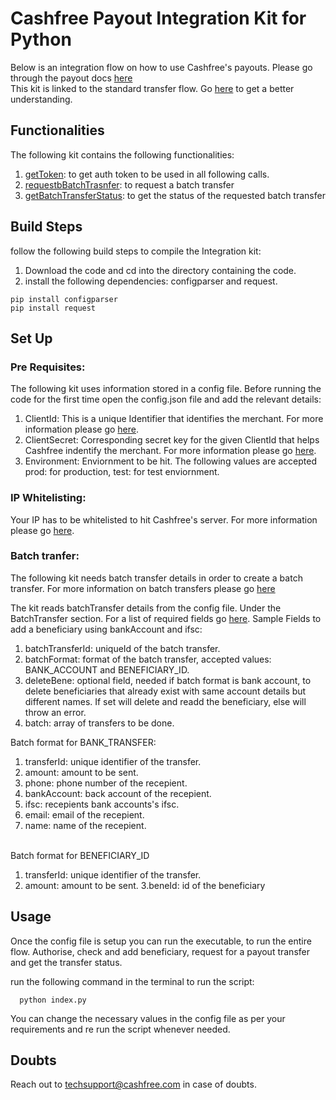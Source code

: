 # Cashfree Payout Integration Kit for Python

Below is an integration flow on how to use Cashfree's payouts.
Please go through the payout docs [here](https://docs.cashfree.com/docs/payout/guide/)
<br/>
This kit is linked to the standard transfer flow. Go [here](https://dev.cashfree.com/payouts/integrations/standard-transfer) to get a better understanding.
<br/>

## Functionalities

The following kit contains the following functionalities:
    <ol>
    <li> [getToken](https://dev.cashfree.com/api-reference/payouts-api#authorise): to get auth token to be used in all          following calls.
    <li> [requestbBatchTrasnfer](https://docs.cashfree.com/docs/payout/guide/#batchtransfer-api): to request a batch transfer
    <li> [getBatchTransferStatus](https://docs.cashfree.com/docs/payout/guide/#get-batch-transfer-status-request): to get the status of the requested batch transfer
    </ol>

## Build Steps

follow the following build steps to compile the Integration kit:
  1. Download the code and cd into the directory containing the code.
  2. install the following dependencies: configparser and request.
  ```
  pip install configparser
  pip install request
  ```
## Set Up

### Pre Requisites:
The following kit uses information stored in a config file. Before running the code for the first time open the config.json file
and add the relevant details:
  1. ClientId: This is a unique Identifier that identifies the merchant. For more information please go [here](https://dev.cashfree.com/payouts/integrations/pre-requisites#credentials).
  2. ClientSecret: Corresponding secret key for the given ClientId that helps Cashfree indentify the merchant. For more information please go [here](https://dev.cashfree.com/payouts/integrations/pre-requisites#credentials).
  3. Environment: Enviornment to be hit. The following values are accepted prod: for production, test: for test enviornment.

### IP Whitelisting:

Your IP has to be whitelisted to hit Cashfree's server. For more information please go [here](https://dev.cashfree.com/payouts/integrations/pre-requisites#ip).

### Batch tranfer:
The following kit needs batch transfer details in order to create a batch transfer.
For more information on batch transfers please go [here](https://dev.cashfree.com/payouts/integrations/batch-transfer)

The kit reads batchTransfer details from the config file. Under the BatchTransfer section. For a list of required fields go [here](https://dev.cashfree.com/api-reference/payouts-api#batch-transfer).
Sample Fields to add a beneficiary using bankAccount and ifsc:
  1. batchTransferId: uniqueId of the batch transfer.
  2. batchFormat: format of the batch transfer, accepted values: BANK_ACCOUNT and BENEFICIARY_ID.
  3. deleteBene: optional field, needed if batch format is bank account, to delete beneficiaries that already exist with same account details but different names. If set will delete and readd the beneficiary, else will throw an error.
  4. batch: array of transfers to be done.
  
  Batch format for BANK_TRANSFER:
  
  1. transferId: unique identifier of the transfer.
  2. amount: amount to be sent.
  3. phone: phone number of the recepient.
  4. bankAccount: back account of the recepient.
  5. ifsc: recepients bank accounts's ifsc.
  6. email: email of the recepient.
  7. name: name of the recepient.
  <br/>
  Batch format for BENEFICIARY_ID
  
  1. transferId: unique identifier of the transfer.
  2. amount: amount to be sent.
  3.beneId: id of the beneficiary

## Usage

Once the config file is setup you can run the executable, to run the entire flow. Authorise, check and add beneficiary, 
request for a payout transfer and get the transfer status.

run the following command in the terminal to run the script:
```
  python index.py
```

You can change the necessary values in the config file as per your requirements and re run the script whenever needed.

## Doubts

Reach out to techsupport@cashfree.com in case of doubts.
 


